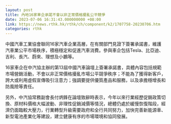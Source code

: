 ```yaml
---
layout: post
title: 內地16家車企承諾不會以非正常價格擾亂公平競爭
date: 2023-07-06 16:31:43.000000000 +08:00
link: https://news.rthk.hk/rthk/ch/component/k2/1707758-20230706.htm
categories: rthk
---
```


中國汽車工業協會聯同16家汽車企業高層，在有關部門見證下簽署承諾書，維護汽車業公平市場秩序，積極穩定和促進汽車消費。參與車企包括Tesla、比亞迪、吉利、長汽、蔚來、理想及小鵬等。

16家車企在中汽協主辦的第13屆中國汽車論壇上簽署承諾書，具體內容包括規範市場營銷活動，不會以非正常價格擾亂市場公平競爭秩序；不能為了獲得新客戶，誇大或利用虛假宣傳吸引注意力；強調要提供優質產品和服務，以及承擔穩增長和防風險等責任。

另外，中汽協常務副會長付炳鋒在論壇致辭時表示，今年以來行業經歷促銷政策切換、原材料價格大幅波動、非理性促銷減價等情況，總體仍處於緩慢恢復階段，經濟仍面臨較大壓力，行業轉型升級需要政府和全行共同努力，加快完善新能源車、新型電池產業化等建設，建立健康有序的市場環境和協同發展。
